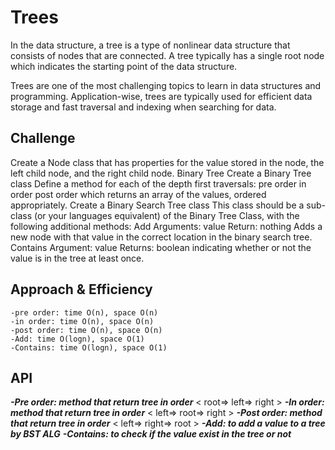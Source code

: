 # Trees
In the data structure, a tree is a type of nonlinear data structure that consists of nodes that are connected. A tree typically has a single root node which indicates the starting point of the data structure.

Trees are one of the most challenging topics to learn in data structures and programming. Application-wise, trees are typically used for efficient data storage and fast traversal and indexing when searching for data.

## Challenge
Create a Node class that has properties for the value stored in the node, the left child node, and the right child node.
Binary Tree
Create a Binary Tree class
Define a method for each of the depth first traversals:
pre order
in order
post order which returns an array of the values, ordered appropriately.
Create a Binary Search Tree class
This class should be a sub-class (or your languages equivalent) of the Binary Tree Class, with the following additional methods:
Add
Arguments: value
Return: nothing
Adds a new node with that value in the correct location in the binary search tree.
Contains
Argument: value
Returns: boolean indicating whether or not the value is in the tree at least once.

## Approach & Efficiency

    -pre order: time O(n), space O(n)
    -in order: time O(n), space O(n)
    -post order: time O(n), space O(n)
    -Add: time O(logn), space O(1)
    -Contains: time O(logn), space O(1)


## API
***-Pre order: method that return tree in order*** < root=> left=> right >
***-In order: method that return tree in order*** < left=> root=> right >
***-Post order: method that return tree in order*** < left=> right=> root >
***-Add: to add a value to a tree by BST ALG***
***-Contains: to check if the value exist in the tree or not***
